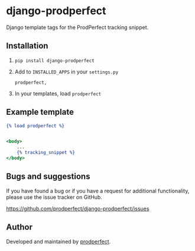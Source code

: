 # django-prodperfect
Django template tags for the ProdPerfect tracking snippet.


## Installation
1. `pip install django-prodperfect`
2. Add to `INSTALLED_APPS` in your `settings.py`
    
    `prodperfect,`
3. In your templates, load `prodperfect`

## Example template
```djangotemplate
{% load prodperfect %}


<body>
    ...
    {% tracking_snippet %}
</body>
```


## Bugs and suggestions

If you have found a bug or if you have a request for additional functionality, please use the issue tracker on GitHub.

https://github.com/prodperfect/django-prodperfect/issues


## Author
Developed and maintained by [prodperfect](https://prodperfect.com/).
